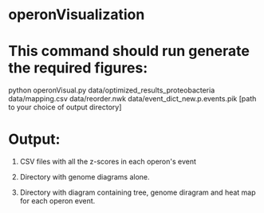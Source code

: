 # operonVisualization

# This command should run generate the required figures:

python operonVisual.py data/optimized_results_proteobacteria data/mapping.csv data/reorder.nwk 
                       data/event_dict_new.p.events.pik [path to your choice of output directory]

# Output:

1) CSV files with all the z-scores in each operon's event

2) Directory with genome diagrams alone. 

3) Directory with diagram containing tree, genome diragram and heat map for each operon event.
